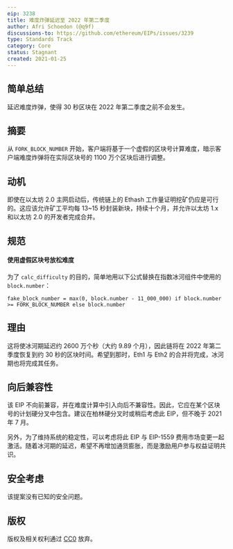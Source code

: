 ```yaml
---
eip: 3238
title: 难度炸弹延迟至 2022 年第二季度
author: Afri Schoedon (@q9f)
discussions-to: https://github.com/ethereum/EIPs/issues/3239
type: Standards Track
category: Core
status: Stagnant
created: 2021-01-25
---
```


## 简单总结
延迟难度炸弹，使得 30 秒区块在 2022 年第二季度之前不会发生。

## 摘要
从 `FORK_BLOCK_NUMBER` 开始，客户端将基于一个虚假的区块号计算难度，暗示客户端难度炸弹将在实际区块号的 1100 万个区块后进行调整。

## 动机
即使在以太坊 2.0 主网启动后，传统链上的 Ethash 工作量证明挖矿仍应是可行的。这应该允许矿工平均每 13~15 秒封装新块，持续十个月，并允许以太坊 1.x 和以太坊 2.0 的开发者完成合并。

## 规范
#### 使用虚假区块号放松难度
为了 `calc_difficulty` 的目的，简单地用以下公式替换在指数冰河组件中使用的 `block.number`：

    fake_block_number = max(0, block.number - 11_000_000) if block.number >= FORK_BLOCK_NUMBER else block.number

## 理由
这将使冰河期延迟约 2600 万个秒（大约 9.89 个月），因此链将在 2022 年第二季度恢复到约 30 秒的区块时间。希望到那时，Eth1 与 Eth2 的合并将完成，冰河期也将完成其任务。

## 向后兼容性
该 EIP 不向前兼容，并在难度计算中引入向后不兼容性。因此，它应在某个区块号的计划硬分叉中包含。建议在柏林硬分叉时或稍后考虑此 EIP，但不晚于 2021 年 7 月。

另外，为了维持系统的稳定性，可以考虑将此 EIP 与 EIP-1559 费用市场变更一起激活。随着冰河期的延迟，希望不再增加通货膨胀，而是激励用户参与权益证明共识。

## 安全考虑
该提案没有已知的安全问题。

## 版权
版权及相关权利通过 [CC0](../LICENSE.md) 放弃。